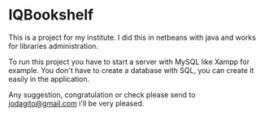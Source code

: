 # IQBookshelf
This is a project for my institute. I did this in netbeans with java and works for libraries administration.

To run this project you have to start a server with MySQL like Xampp for example.
You don't have to create a database with SQL, you can create it easily in the application.

Any suggestion, congratulation or check please send to jodagito@gmail.com i'll be very pleased.
